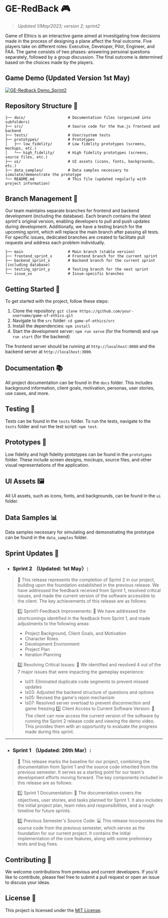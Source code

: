 # GE-RedBack 🎮 
> _Updated 1/May/2023; version 2; sprint2_

Game of Ethics is an interactive game aimed at investigating how decisions made in the process of designing a plane affect the final outcome. Five players take on different roles: Executive, Developer, Pilot, Engineer, and FAA. The game consists of two phases: answering personal questions separately, followed by a group discussion. The final outcome is determined based on the choices made by the players.

## Game Demo (Updated Version 1st May)
[![GE-Redback Demo_Sprint2](https://img.youtube.com/vi/bVS2GSoy7VU/0.jpg)](https://youtu.be/bVS2GSoy7VU "GE-Redback Demo_Sprint2")


## Repository Structure 📁

```
├── docs/                   # Documentation files (organized into subfolders)
├── src/                    # Source code for the Vue.js frontend and backend
├── tests/                  # User/system tests
├── prototypes/             # Prototypes
│   ├── low_fidelity/       # Low fidelity prototypes (screens, mockups, etc.)
│   └── high_fidelity/      # High fidelity prototypes (screens, source files, etc.)
├── ui/                     # UI assets (icons, fonts, backgrounds, etc.)
├── data_samples/           # Data samples necessary to simulate/demonstrate the prototype
└── README.md               # This file (updated regularly with project information)
```

## Branch Management 🌳
Our team maintains separate branches for frontend and backend development (including the database). Each branch contains the latest sprint's original version, enabling developers to pull and push updates during development. Additionally, we have a testing branch for the upcoming sprint, which will replace the main branch after passing all tests. For specific issues, dedicated branches are created to facilitate pull requests and address each problem individually.


```
├── main                    # Main branch (stable version)
├── frontend_sprint_x       # Frontend branch for the current sprint
├── backend_sprint_x        # Backend branch for the current sprint (including database)
├── testing_sprint_y        # Testing branch for the next sprint
└── issue_xx                # Issue-specific branches
```

## Getting Started 🚀

To get started with the project, follow these steps:

1. Clone the repository: `git clone https://github.com/your-username/game-of-ethics.git`
2. Navigate to the `src` folder: `cd game-of-ethics/src`
3. Install the dependencies: `npm install`
4. Start the development server: `npm run serve` (for the frontend) and `npm run start` (for the backend)

The frontend server should be running at `http://localhost:8080` and the backend server at `http://localhost:3000`.

## Documentation 📚

All project documentation can be found in the `docs` folder. This includes background information, client goals, motivation, personas, user stories, use cases, and more.

## Testing 🧪

Tests can be found in the `tests` folder. To run the tests, navigate to the `tests` folder and run the test script: `npm test`.

## Prototypes 🎨

Low fidelity and high fidelity prototypes can be found in the `prototypes` folder. These include screen designs, mockups, source files, and other visual representations of the application.

## UI Assets 🖼️

All UI assets, such as icons, fonts, and backgrounds, can be found in the `ui` folder.

## Data Samples 📊

Data samples necessary for simulating and demonstrating the prototype can be found in the `data_samples` folder.

## Sprint Updates 📝
- ### Sprint 2 （Updated: 1st May）:
> 🚀 This release represents the completion of Sprint 2 in our project, building upon the foundation established in the previous release. We have addressed the feedback received from Sprint 1, resolved critical issues, and made the current version of the software accessible to the client. The key achievements of this release are as follows:

> 1️⃣ Sprint1-Feedback Improvements: 📝 We have addressed the shortcomings identified in the feedback from Sprint 1, and made adjustments to the following areas:
  > - Project Background, Client Goals, and Motivation
  > - Character Roles
  > - Development Environment
  > - Project Plan
  > - Iteration Planning

> 2️⃣ Resolving Critical Issues: 🔧 We identified and resolved 4 out of the 7 major issues that were impacting the gameplay experience:
>  - Is01: Eliminated duplicate code segments to prevent missed updates
>  - Is03: Adjusted the backend structure of questions and options
>  - Is05: Revised the game's rejoin mechanism
>  - Is07: Resolved server overload to prevent disconnection and game freezing
> 3️⃣ Client Access to Current Software Version: 💼 The client can now access the current version of the software by running the Sprint 2 release code and viewing the demo video. This provides them with an opportunity to evaluate the progress made during this sprint.

---
- ### Sprint 1 （Updated: 26th Mar）:
> 🚀 This release marks the baseline for our project, combining the documentation from Sprint 1 and the source code inherited from the previous semester. It serves as a starting point for our team's development efforts moving forward. The key components included in this release are as follows:

> 1️⃣ Sprint 1 Documentation: 📄 The documentation covers the objectives, user stories, and tasks planned for Sprint 1. It also includes the initial project plan, team roles and responsibilities, and a rough timeline for future sprints.

> 2️⃣ Previous Semester's Source Code: 💻 This release incorporates the source code from the previous semester, which serves as the foundation for our current project. It contains the initial implementation of the core features, along with some preliminary tests and bug fixes.

## Contributing 🤝

We welcome contributions from previous and current developers. If you'd like to contribute, please feel free to submit a pull request or open an issue to discuss your ideas.

## License 📄

This project is licensed under the [MIT License](https://chat.openai.com/LICENSE).
